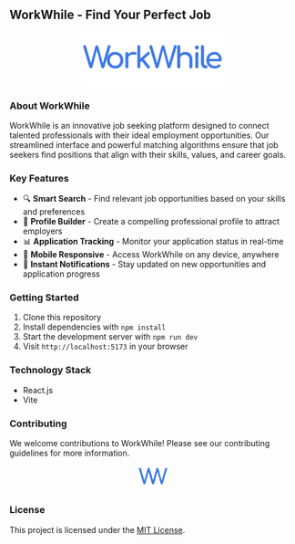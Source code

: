 
## WorkWhile - Find Your Perfect Job

<p align="center">
    <img src="public/workwhile.png" alt="WorkWhile Logo" width="250"/>
</p>

### About WorkWhile

WorkWhile is an innovative job seeking platform designed to connect talented professionals with their ideal employment opportunities. Our streamlined interface and powerful matching algorithms ensure that job seekers find positions that align with their skills, values, and career goals.

### Key Features

- 🔍 **Smart Search** - Find relevant job opportunities based on your skills and preferences
- 💼 **Profile Builder** - Create a compelling professional profile to attract employers
- 📊 **Application Tracking** - Monitor your application status in real-time
- 📱 **Mobile Responsive** - Access WorkWhile on any device, anywhere
- 🔔 **Instant Notifications** - Stay updated on new opportunities and application progress

### Getting Started

1. Clone this repository
2. Install dependencies with `npm install`
3. Start the development server with `npm run dev`
4. Visit `http://localhost:5173` in your browser

### Technology Stack

- React.js
- Vite

### Contributing

We welcome contributions to WorkWhile! Please see our contributing guidelines for more information.

<p align="center">
    <img src="public/wwlogo.png" alt="WorkWhile Icon" width="50"/>
</p>

### License

This project is licensed under the [MIT License](LICENSE).